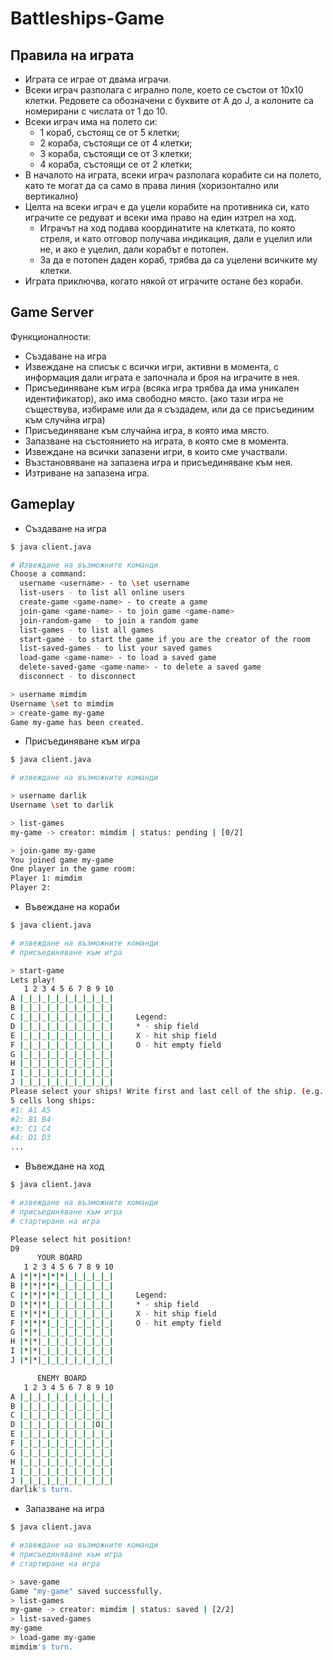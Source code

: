 # Battleships-Game

## Правила на играта

- Играта се играе от двама играчи.
-	Всеки играч разполага с игрално поле, което се състои от 10x10 клетки. Редовете са обозначени с буквите от A до J, а колоните са номерирани с числата от 1 до 10.
-	Всеки играч има на полето си:
    -	1 кораб, състоящ се от 5 клетки;
    -	2 кораба, състоящи се от 4 клетки;
    -	3 кораба, състоящи се от 3 клетки;
    -	4 кораба, състоящи се от 2 клетки;
-	В началото на играта, всеки играч разполага корабите си на полето, като те могат да са само в права линия (хоризонтално или вертикално)
-	Целта на всеки играч е да уцели корабите на противника си, като играчите се редуват и всеки има право на един изтрел на ход.
    -	Играчът на ход подава координатите на клетката, по която стреля, и като отговор получава индикация, дали е уцелил или не, и ако е уцелил, дали корабът е потопен.
    -	За да е потопен даден кораб, трябва да са уцелени всичките му клетки.
-	Играта приключва, когато някой от играчите остане без кораби.

## Game Server

Функционалности:
-	Създаване на игра
-	Извеждане на списък с всички игри, активни в момента, с информация дали играта е започнала и броя на играчите в нея.
-	Присъединяване към игра (всяка игра трябва да има уникален идентификатор), ако има свободно място. (ако тази игра не съществува, избираме или да я създадем, или да се присъединим към случйна игра)
-	Присъединяване към случайна игра, в която има място.
-	Запазване на състоянието на играта, в която сме в момента.
-	Извеждане на всички запазени игри, в които сме участвали.
-	Възстановяване на запазена игра и присъединяване към нея.
-	Изтриване на запазена игра.

## Gameplay

- Създаване на игра
```bash
$ java client.java

# Извеждане на възможните команди
Choose a command: 
  username <username> - to \set username
  list-users - to list all online users 
  create-game <game-name> - to create a game 
  join-game <game-name> - to join game <game-name> 
  join-random-game - to join a random game 
  list-games - to list all games
  start-game - to start the game if you are the creator of the room
  list-saved-games - to list your saved games
  load-game <game-name> - to load a saved game
  delete-saved-game <game-name> - to delete a saved game
  disconnect - to disconnect

> username mimdim
Username \set to mimdim
> create-game my-game
Game my-game has been created.
```

-	Присъединяване към игра

```bash
$ java client.java

# извеждане на възможните команди

> username darlik
Username \set to darlik

> list-games
my-game -> creator: mimdim | status: pending | [0/2]

> join-game my-game
You joined game my-game
One player in the game room: 
Player 1: mimdim
Player 2: 
```

- Въвеждане на кораби
```bash
$ java client.java

# извеждане на възможните команди
# присъединяване към игра

> start-game
Lets play!
   1 2 3 4 5 6 7 8 9 10
A |_|_|_|_|_|_|_|_|_|_|
B |_|_|_|_|_|_|_|_|_|_|
C |_|_|_|_|_|_|_|_|_|_|		Legend:
D |_|_|_|_|_|_|_|_|_|_|		* - ship field
E |_|_|_|_|_|_|_|_|_|_|		X - hit ship field
F |_|_|_|_|_|_|_|_|_|_|		O - hit empty field
G |_|_|_|_|_|_|_|_|_|_|
H |_|_|_|_|_|_|_|_|_|_|
I |_|_|_|_|_|_|_|_|_|_|
J |_|_|_|_|_|_|_|_|_|_|
Please select your ships! Write first and last cell of the ship. (e.g. A1 A5)
5 cells long ships: 
#1: A1 A5
#2: B1 B4
#3: C1 C4
#4: D1 D3
...
```

- Въвеждане на ход
```bash
$ java client.java

# извеждане на възможните команди
# присъединяване към игра
# стартиране на игра

Please select hit position!
D9
	  YOUR BOARD
   1 2 3 4 5 6 7 8 9 10
A |*|*|*|*|*|_|_|_|_|_|
B |*|*|*|*|_|_|_|_|_|_|
C |*|*|*|*|_|_|_|_|_|_|		Legend:
D |*|*|*|_|_|_|_|_|_|_|		* - ship field
E |*|*|*|_|_|_|_|_|_|_|		X - hit ship field
F |*|*|*|_|_|_|_|_|_|_|		O - hit empty field
G |*|*|_|_|_|_|_|_|_|_|
H |*|*|_|_|_|_|_|_|_|_|
I |*|*|_|_|_|_|_|_|_|_|
J |*|*|_|_|_|_|_|_|_|_|

	  ENEMY BOARD
   1 2 3 4 5 6 7 8 9 10
A |_|_|_|_|_|_|_|_|_|_|
B |_|_|_|_|_|_|_|_|_|_|
C |_|_|_|_|_|_|_|_|_|_|
D |_|_|_|_|_|_|_|_|O|_|
E |_|_|_|_|_|_|_|_|_|_|
F |_|_|_|_|_|_|_|_|_|_|
G |_|_|_|_|_|_|_|_|_|_|
H |_|_|_|_|_|_|_|_|_|_|
I |_|_|_|_|_|_|_|_|_|_|
J |_|_|_|_|_|_|_|_|_|_|
darlik's turn.
```

- Запазване на игра
```bash
$ java client.java

# извеждане на възможните команди
# присъединяване към игра
# стартиране на игра

> save-game
Game "my-game" saved successfully.
> list-games
my-game -> creator: mimdim | status: saved | [2/2]
> list-saved-games
my-game
> load-game my-game
mimdim's turn.
```
